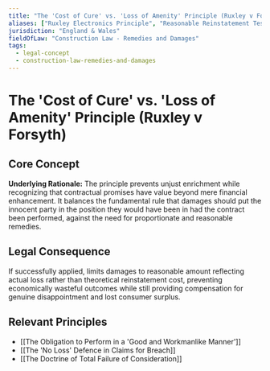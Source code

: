 ```yaml
---
title: "The 'Cost of Cure' vs. 'Loss of Amenity' Principle (Ruxley v Forsyth)"
aliases: ["Ruxley Electronics Principle", "Reasonable Reinstatement Test", "Proportionality in Damages Principle", "Consumer Surplus Compensation"]
jurisdiction: "England & Wales"
fieldOfLaw: "Construction Law - Remedies and Damages"
tags:
  - legal-concept
  - construction-law-remedies-and-damages
---
```


# The 'Cost of Cure' vs. 'Loss of Amenity' Principle (Ruxley v Forsyth)

## Core Concept

**Underlying Rationale:** The principle prevents unjust enrichment while recognizing that contractual promises have value beyond mere financial enhancement. It balances the fundamental rule that damages should put the innocent party in the position they would have been in had the contract been performed, against the need for proportionate and reasonable remedies.

## Legal Consequence

If successfully applied, limits damages to reasonable amount reflecting actual loss rather than theoretical reinstatement cost, preventing economically wasteful outcomes while still providing compensation for genuine disappointment and lost consumer surplus.

## Relevant Principles

* [[The Obligation to Perform in a 'Good and Workmanlike Manner']]
* [[The 'No Loss' Defence in Claims for Breach]]
* [[The Doctrine of Total Failure of Consideration]]

